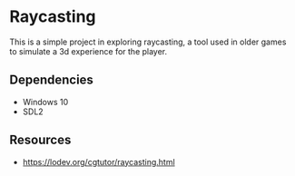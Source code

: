# Raycasting
This is a simple project in exploring raycasting, a tool used in older games to simulate a 3d experience for the player.

## Dependencies
- Windows 10
- SDL2

## Resources
- https://lodev.org/cgtutor/raycasting.html
